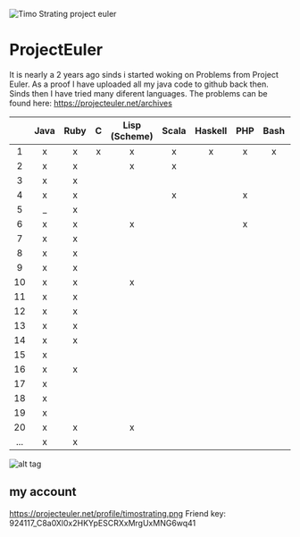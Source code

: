 ![Timo Strating project euler](https://projecteuler.net/profile/timostrating.png)

# ProjectEuler
It is nearly a 2 years ago sinds i started woking on Problems from Project Euler.
As a proof I have uploaded all my java code to github back then.
Sinds then I have tried many diferent languages.
The problems can be found here:  https://projecteuler.net/archives


| | Java | Ruby | C | Lisp (Scheme) | Scala | Haskell | PHP | Bash | PL/SQL |
|:---:|:-:|:-:|:-:|:-:|:-:|:-:|:-:|:-:|:-:|
| 1   | x | x | x | x | x | x | x | x | x |
| 2   | x | x |   | x | x |   |   |   |   |
| 3   | x | x |   |   |   |   |   |   |   |
| 4   | x | x |   |   | x |   | x |   |   |
| 5   | _ | x |   |   |   |   |   |   |   |
| 6   | x | x |   | x |   |   | x |   |   |
| 7   | x | x |   |   |   |   |   |   |   |
| 8   | x | x |   |   |   |   |   |   |   |
| 9   | x | x |   |   |   |   |   |   |   |
| 10  | x | x |   | x |   |   |   |   |   |
| 11  | x | x |   |   |   |   |   |   |   |
| 12  | x | x |   |   |   |   |   |   |   |
| 13  | x | x |   |   |   |   |   |   |   |
| 14  | x | x |   |   |   |   |   |   |   |
| 15  | x |   |   |   |   |   |   |   |   |
| 16  | x | x |   |   |   |   |   |   |   |
| 17  | x |   |   |   |   |   |   |   |   |
| 18  | x |   |   |   |   |   |   |   |   |
| 19  | x |   |   |   |   |   |   |   |   |
| 20  | x | x |   | x |   |   |   |   |   |
| ... | x | x |   |   |   |   |   |   |   |

![alt tag](https://raw.githubusercontent.com/timostrating/ProjectEuler/master/ProjectEuler-Dashboard.png)

## my account 
https://projecteuler.net/profile/timostrating.png
Friend key: 924117_C8a0Xl0x2HKYpESCRXxMrgUxMNG6wq41
